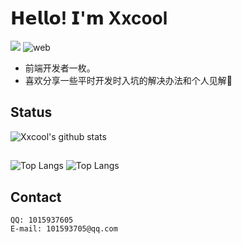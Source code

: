 # 𝗛𝗲𝗹𝗹𝗼! 𝗜'𝗺 Xxcool
[![](https://img.shields.io/badge/-@Xxcool-%23181717?style=flat-square&logo=github)](https://github.com/Xxcool)
![web](https://img.shields.io/badge/-web-%232c3e50?style=flat-square&logo=WEB)

- 前端开发者一枚。
- 喜欢分享一些平时开发时入坑的解决办法和个人见解🧐

## Status

![Xxcool's github stats](https://github-readme-stats.vercel.app/api?username=Xxcool&show_icons=true&theme=algolia)

##
![Top Langs](https://github-readme-stats.vercel.app/api/top-langs/?username=Xxcool&layout=compact&theme=algolia)
![Top Langs](https://github-readme-stats.vercel.app/api/top-langs/?username=Xxcool&theme=algolia)

## Contact

	QQ: 1015937605
	E-mail: 101593705@qq.com
